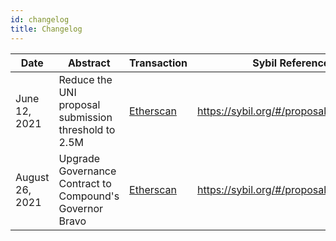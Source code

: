 ```yaml
---
id: changelog
title: Changelog
---
```


| Date            | Abstract                                                 | Transaction                                                        | Sybil Reference                                   |
|-----------------|----------------------------------------------------------|--------------------------------------------------------------------|-----------------------------------------|
| June 12, 2021   | Reduce the UNI proposal submission threshold to 2.5M     | [Etherscan](https://etherscan.io/tx/0xacda6ebe63dfc2b34a8b3e3f6297a424e4cf25cd68add6613f902099bd7432e4) | https://sybil.org/#/proposals/uniswap/4 |
| August 26, 2021 | Upgrade Governance Contract to Compound's Governor Bravo | [Etherscan](https://etherscan.io/tx/0x505870232ebd6cefd2a59c760924664212f72759e58fd2df82d61b67ffe0dd75) | https://sybil.org/#/proposals/uniswap/8 |